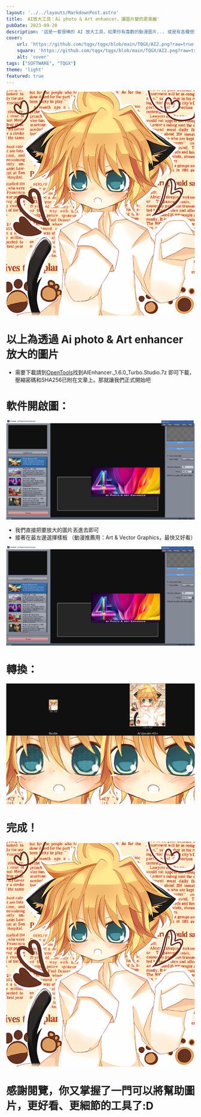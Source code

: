 ```yaml
---
layout: '../../layouts/MarkdownPost.astro'
title:  AI放大工具：Ai photo & Art enhancer，讓圖片變的更美麗'
pubDate: 2023-09-20
description: '這是一套很棒的 AI 放大工具，如果你有喜歡的動漫圖片... 或是有各種想要細節放大的圖，你都可以利用Ai photo & Art enhancer，之所以他比Topaz AI好（另外一款AI放大工具）原因是它更快！更不吃資源，主要以二次元、虛擬的圖畫為主，在真實的就比較弱囉'
cover:
    url: 'https://github.com/tqgx/tqgx/blob/main/TQGX/AI2.png?raw=true'
    square: 'https://github.com/tqgx/tqgx/blob/main/TQGX/AI2.png?raw=true'
    alt: 'cover'
tags: ["SOFTWARE", "TQGX"] 
theme: 'light'
featured: true
---
```


![|wide](https://github.com/tqgx/tqgx/blob/main/TQGX/AI3.png?raw=true)

# 以上為透過 Ai photo & Art enhancer 放大的圖片

- 需要下載請到[OpenTools](https://github.com/tqgx/OpenTools/releases/tag/Database-All-Tools)找到AIEnhancer._1.6.0_Turbo.Studio.7z 即可下載，壓縮密碼和SHA256已附在文章上。那就讓我們正式開始吧


# 軟件開啟圖：

![|inline](https://github.com/tqgx/tqgx/blob/main/TQGX/AI1.png?raw=true)

- 我們直接把要放大的圖片丟進去即可
- 接著在最左邊選擇樣板 （動漫推薦用：Art & Vector Graphics，最快又好看）

![|inline](https://github.com/tqgx/tqgx/blob/main/TQGX/AI1.png?raw=true)

# 轉換：
![|inline](https://github.com/tqgx/tqgx/blob/main/TQGX/AI2.png?raw=true)

# 完成！
![|inline](https://github.com/tqgx/tqgx/blob/main/TQGX/AI3.png?raw=true)


#
# 感謝閱覽，你又掌握了一門可以將幫助圖片，更好看、更細節的工具了:D
